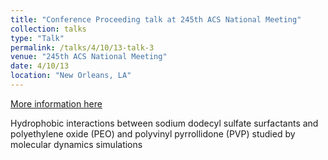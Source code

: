 ```yaml
---
title: "Conference Proceeding talk at 245th ACS National Meeting"
collection: talks
type: "Talk"
permalink: /talks/4/10/13-talk-3
venue: "245th ACS National Meeting"
date: 4/10/13
location: "New Orleans, LA"
---
```


[More information here](http://acselb-529643017.us-west-2.elb.amazonaws.com/chem/245nm/program/view.php?obj_id=186147&terms=)

Hydrophobic interactions between sodium dodecyl sulfate surfactants and polyethylene oxide (PEO) and polyvinyl pyrrollidone (PVP) studied by molecular dynamics simulations
